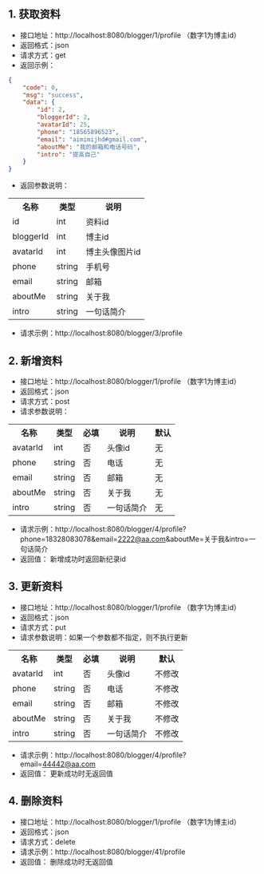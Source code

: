 
## 1. 获取资料
- 接口地址：http://localhost:8080/blogger/1/profile （数字1为博主id）
- 返回格式：json
- 请求方式：get
- 返回示例：
```json
{
    "code": 0,
    "msg": "success",
    "data": {
        "id": 2,
        "bloggerId": 2,
        "avatarId": 25,
        "phone": "18565896523",
        "email": "aimimijhd#gmail.com",
        "aboutMe": "我的邮箱和电话号码",
        "intro": "提高自己"
    }
}
```
- 返回参数说明：
<table>
<tr>
<th>名称</th>
<th>类型</th>
<th>说明</th>
</tr>
<tr>
<td>id</td>
<td>int</td>
<td>资料id</td>
</tr>
<tr>
<td>bloggerId</td>
<td>int</td>
<td>博主id</td>
</tr>
<tr>
<td>avatarId</td>
<td>int</td>
<td>博主头像图片id</td>
</tr>
<tr>
<td>phone</td>
<td>string</td>
<td>手机号</td>
</tr>
<tr>
<td>email</td>
<td>string</td>
<td>邮箱</td>
</tr>
<tr>
<td>aboutMe</td>
<td>string</td>
<td>关于我</td>
</tr>
<tr>
<td>intro</td>
<td>string</td>
<td>一句话简介</td>
</tr>
</table>

- 请求示例：http://localhost:8080/blogger/3/profile

## 2. 新增资料
- 接口地址：http://localhost:8080/blogger/1/profile （数字1为博主id）
- 返回格式：json
- 请求方式：post
- 请求参数说明：
<table>
<tr>
<th>名称</th>
<th>类型</th>
<th>必填</th>
<th>说明</th>
<th>默认</th>
</tr>
<tr>
<td>avatarId</td>
<td>int</td>
<td>否</td>
<td>头像id</td>
<td>无</td>
</tr>
<tr>
<td>phone</td>
<td>string</td>
<td>否</td>
<td>电话</td>
<td>无</td>
</tr>
<tr>
<td>email</td>
<td>string</td>
<td>否</td>
<td>邮箱</td>
<td>无</td>
</tr>
<tr>
<td>aboutMe</td>
<td>string</td>
<td>否</td>
<td>关于我</td>
<td>无</td>
</tr>
<tr>
<td>intro</td>
<td>string</td>
<td>否</td>
<td>一句话简介</td>
<td>无</td>
</tr>
</table>

- 请求示例：http://localhost:8080/blogger/4/profile?phone=18328083078&email=2222@aa.com&aboutMe=关于我&intro=一句话简介
- 返回值：
新增成功时返回新纪录id

## 3. 更新资料
- 接口地址：http://localhost:8080/blogger/1/profile （数字1为博主id）
- 返回格式：json
- 请求方式：put
- 请求参数说明：如果一个参数都不指定，则不执行更新
<table>
<tr>
<th>名称</th>
<th>类型</th>
<th>必填</th>
<th>说明</th>
<th>默认</th>
</tr>
<tr>
<td>avatarId</td>
<td>int</td>
<td>否</td>
<td>头像id</td>
<td>不修改</td>
</tr>
<tr>
<td>phone</td>
<td>string</td>
<td>否</td>
<td>电话</td>
<td>不修改</td>
</tr>
<tr>
<td>email</td>
<td>string</td>
<td>否</td>
<td>邮箱</td>
<td>不修改</td>
</tr>
<tr>
<td>aboutMe</td>
<td>string</td>
<td>否</td>
<td>关于我</td>
<td>不修改</td>
</tr>
<tr>
<td>intro</td>
<td>string</td>
<td>否</td>
<td>一句话简介</td>
<td>不修改</td>
</tr>
</table>

- 请求示例：http://localhost:8080/blogger/4/profile?email=44442@aa.com
- 返回值：
更新成功时无返回值

## 4. 删除资料
- 接口地址：http://localhost:8080/blogger/1/profile （数字1为博主id）
- 返回格式：json
- 请求方式：delete
- 请求示例：http://localhost:8080/blogger/41/profile
- 返回值：
删除成功时无返回值